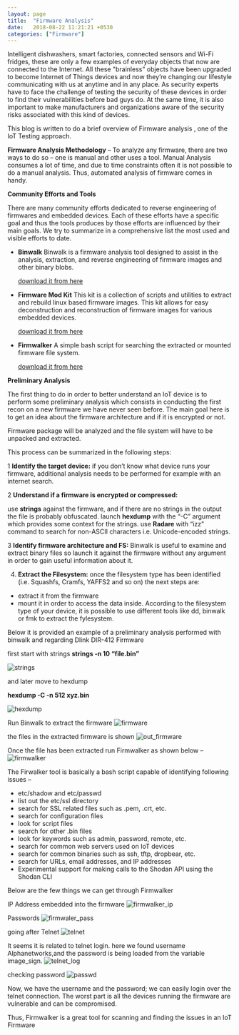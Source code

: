 ```yaml
---
layout: page
title:  "Firmware Analysis"
date:   2018-08-22 11:21:21 +0530
categories: ["Firmware"]
---
```

Intelligent dishwashers, smart factories, connected sensors and Wi-Fi fridges, these are only a few examples of everyday objects that now are connected to the Internet.
All these "brainless" objects have been upgraded to become Internet of Things devices and now they’re changing our lifestyle communicating with us at anytime and in any place.
As security experts have to face the challenge of testing the security of these devices in order to find their vulnerabilities before bad guys do.
At the same time, it is also important to make manufacturers and organizations aware of the security risks associated with this kind of devices.

This blog is written to do a brief overview of Firmware analysis , one of the IoT Testing approach.

**Firmware Analysis Methodology** – To analyze any firmware, there are two ways to do so – one is manual and other uses a tool. Manual Analysis consumes a lot of time, and due to time constraints often it is not possible to do a manual analysis. Thus, automated analysis of firmware comes in handy.

**Community Efforts and Tools**

There are many community efforts dedicated to reverse engineering of firmwares and embedded devices. Each of these efforts have a specific goal and thus the tools produces by those efforts are influenced by their main goals. We try to summarize in a comprehensive list the most used and visible efforts to date.

- **Binwalk**
Binwalk is a firmware analysis tool designed to assist in the analysis, extraction, and reverse engineering of firmware images and other binary blobs.

  [download it from here](https://github.com/ReFirmLabs/binwalk)

- **Firmware Mod Kit**
This kit is a collection of scripts and utilities to extract and rebuild linux based firmware images. This kit allows for easy deconstruction and reconstruction of firmware images for various embedded devices.

  [download it from here](https://github.com/rampageX/firmware-mod-kit)

- **Firmwalker** 
A simple bash script for searching the extracted or mounted firmware file system.

  [download it from here](https://github.com/craigz28/firmwalker)



**Preliminary Analysis**

The first thing to do in order to better understand an IoT device is to perform some preliminary analysis which consists in conducting the first recon on a new firmware we have never seen before.
The main goal here is to get an idea about the firmware architecture and if it is encrypted or not.

Firmware package will be analyzed and the file system will have to be unpacked and extracted.

This process can be summarized in the following steps:

1 **Identify the target device:** if you don’t know what device runs your firmware, additional analysis needs to be performed for example with an internet search.

2 **Understand if a firmware is encrypted or compressed:**

use **strings** against the firmware, and if there are no strings in the output the file is probably obfuscated. 
launch **hexdump** with the “-C” argument which provides some context for the strings. 
use **Radare** with “izz” command to search for non-ASCII characters i.e. Unicode-encoded strings.

3 **Identify firmware architecture and FS:** Binwalk is useful to examine and extract binary files so launch it against the firmware without any argument in order to gain useful information about it.

4. **Extract the Filesystem:** once the filesystem type has been identified (i.e. Squashfs, Cramfs, YAFFS2 and so on) the next steps are:

- extract it from the firmware 
- mount it in order to access the data inside. According to the filesystem type of your device, it is possible to use different tools like dd, binwalk or fmk to extract the fylesystem.

Below it is provided an example of a preliminary analysis performed with binwalk and regarding Dlink DIR-412 Firmware

first start with strings
**strings -n 10 “file.bin”**

![strings](/assets/img/afterstrings.jpg)

and later move to hexdump

**hexdump -C -n 512 xyz.bin**

![hexdump](/assets/img/hexdump.png)

Run Binwalk to extract the firmware
![firmware](/assets/img/binwalk.png)

the files in the extracted firmware is shown
![out_firmware](/assets/img/binwalk_extracted.png)

Once the file has been extracted run Firmwalker as shown below –
![firmwalker](/assets/img/firmwalker.png)


The Firwalker tool is basically a bash script capable of identifying following issues –

- etc/shadow and etc/passwd
- list out the etc/ssl directory
- search for SSL related files such as .pem, .crt, etc.
- search for configuration files
- look for script files
- search for other .bin files
- look for keywords such as admin, password, remote, etc.
- search for common web servers used on IoT devices
- search for common binaries such as ssh, tftp, dropbear, etc.
- search for URLs, email addresses, and IP addresses
- Experimental support for making calls to the Shodan API using the Shodan CLI

Below are the few things we can get through Firmwalker

IP Address embedded into the firmware
![firmwalker_ip](/assets/img/firmwalker_ip.png)

Passwords
![firmwaler_pass](/assets/img/firmware_telnet.png)

going after Telnet
![telnet](/assets/img/telnet.png)

It seems it is related to telnet login. here we found username Alphanetworks,and the password is being loaded from the variable image_sign.
![telnet_log](/assets/img/telnet2.png)

checking password
![passwd](/assets/img/passwd.png)


Now, we have the username and the password; we can easily login over the telnet connection. The worst part is all the devices running the firmware are vulnerable and can be compromised.

Thus, Firmwalker is a great tool for scanning and finding the issues in an IoT Firmware
